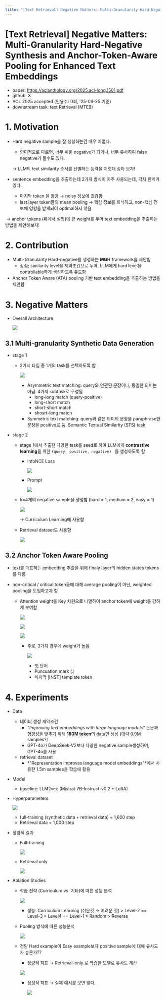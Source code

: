 ```yaml
---
title: "[Text Retrieval] Negative Matters: Multi-Granularity Hard-Negative Synthesis and Anchor-Token-Aware Pooling for Enhanced Text Embeddings"
---
```




# [Text Retrieval] Negative Matters: Multi-Granularity Hard-Negative Synthesis and Anchor-Token-Aware Pooling for Enhanced Text Embeddings

- paper: https://aclanthology.org/2025.acl-long.1501.pdf
- github: X
- ACL 2025 accepted (인용수: 0회, '25-09-25 기준)
- downstream task: text Retrieval (MTEB)

# 1. Motivation

- Hard negative sample을 잘 생성하는건 매우 어렵다.

  - 의미적으로 다르면, 너무 쉬운 negative가 되거나, 너무 유사하여 false negative가 될수도 있다.

  $\to$ LLM의 text similarity 순서를 선별하는 능력을 지렛대 삼아 보자!

- sentence embedding을 추출하는데 2가지 방식이 자주 사용되는데, 각자 한계가 있다.
  - 마지막 <EOS> token 을 활용 $\to$ noisy 정보에 민감함
  - last layer token들의 mean pooling $\to$ 핵심 정보를 희석하고, non-핵심 정보에 영향을 받게되어 optimal하지 않음

​	$\to$ anchor tokens (뒤에서 설명)에 큰 weight를 두어 text embedding을 추출하는 방법을 제안해보자!

# 2. Contribution

- Multi-Granularity Hard-negative를 생성하는 **MGH** framework을 제안함
  - 장점; similarity level을 제약조건으로 두어, LLM에게 hard level을 controllable하게 생성하도록 유도함
- Anchor Token Aware (ATA) pooling 기반 text embedding을 추출하는 방법을 제안함

# 3. Negative Matters

- Overall Architecture

  ![](../images/2025-09-25/image-20250925020011692.png)

## 3.1 Multi-granularity Synthetic Data Generation

- stage 1

  - 2가지 타입 중 1개의 task를 선택하도록 함

    ![](../images/2025-09-25/image-20250925020622009.png)

    - Asymmetric text matching: query와 연관된 문장이나, 동일한 의미는 아님. 4가지 subtask로 구성됨
      - long-long match (query-positive)
      - long-short match
      - short-short match
      - shosrt-long match
    - Symmetric text matching: query와 같은 의미의 문장을 paraphrase한 문장을 positive르 둠. Semantic Textual Similarity (STS) task

- stage 2

  - stage 1에서 추출한 다양한 task를 seed로 하여 LLM에게 **contrastive learning**을 위한 `(query, positive, negative) ` 를 생성하도록 함

    - InfoNCE Loss

      ![](../images/2025-09-25/image-20250925020722886.png)

    - Prompt

      ![](../images/2025-09-25/image-20250925020929991.png)

  - k=4개의 negative sample을 생성함 (hard = 1, medium = 2, easy = 1)

    ![](../images/2025-09-25/image-20250925020758074.png)

    $\to$ Curriculum Learning에 사용함

  - Retrieval dataset도 사용함

    ![](../images/2025-09-25/image-20250925020852846.png)

## 3.2 Anchor Token Aware Pooling

- text를 대표하는 embedding 추출을 위해 finaly layer의 hidden states tokens를 다룸

- non-critical / critical token들에 대해 average pooling이 아닌, weighted pooling을 도입하고자 함

  - Attention weight를 Key 차원으로 나열하여 anchor token에 weight를 강하게 부여함

    ![](../images/2025-09-25/image-20250925021335968.png)

    ![](../images/2025-09-25/image-20250925021348658.png)

    ![](../images/2025-09-25/image-20250925021401681.png)

    - 주로, 3가지 경우에 weight가 높음

      ![](../images/2025-09-25/image-20250925021210627.png)

      - 첫 단어
      - Puncuation mark (.)
      - 마지막 [INST] template token

# 4. Experiments

- Data

  - 데이터 생성 제약조건
    - *"Improving text embeddings with large language models"* 논문과 형평성을 맞추기 위해 **180M token**의 data만 생성 (대략 0.9M samples?)
    - GPT-4o가 DeepSeek-V2보다 다양한 negative sample생성하여, GPT-4o를 사용
  - retrieval dataset
    - *"Representation improves language model embeddings"*에서 사용한 1.5m samples을 학습에 활용

- Model

  - baseline: LLM2vec (Mistral-7B-Instruct-v0.2 + LoRA)

- Hyperparameters

  ![](../images/2025-09-25/image-20250925105949198.png)

  - full-training (synthetic data + retrieval data) = 1,600 step
  - Retrieval data = 1,000 step

- 정량적 결과

  - Full-training

    ![](../images/2025-09-25/image-20250925110045662.png)

  - Retrieval only

    ![](../images/2025-09-25/image-20250925110141554.png)

- Ablation Studies

  - 학습 전략 (Curriculum vs. 기타)에 따른 성능 분석

    ![](../images/2025-09-25/image-20250925110228907.png)

    - 성능: Curriculum Learning (쉬운것 $\to$ 어려운 것) > Level-2 == Level-3 > Level4 == Level-1 > Random > Reverse

  - Pooling 방식에 따른 성능분석

    ![](../images/2025-09-25/image-20250925110345726.png)

  - 정말 Hard example이 Easy example보다 positive sample에 대해 유사도가 높은가??

    - 정량적 지표 $\to$ Retrieval-only 로 학습한 모델로 유사도 계산

    ![](../images/2025-09-25/image-20250925110445115.png)

    - 정성적 지표 $\to$ 실제 예시를 보면 맞다.

      ![](../images/2025-09-25/image-20250925110519383.png)